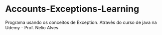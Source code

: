 # Accounts-Exceptions-Learning

Programa usando os conceitos de Exception. Atravês do curso de java na Udemy - Prof. Nelio Alves
